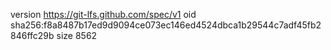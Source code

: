 version https://git-lfs.github.com/spec/v1
oid sha256:f8a8487b17ed9d9094ce073ec146ed4524dbca1b29544c7adf45fb2846ffc29b
size 8562

